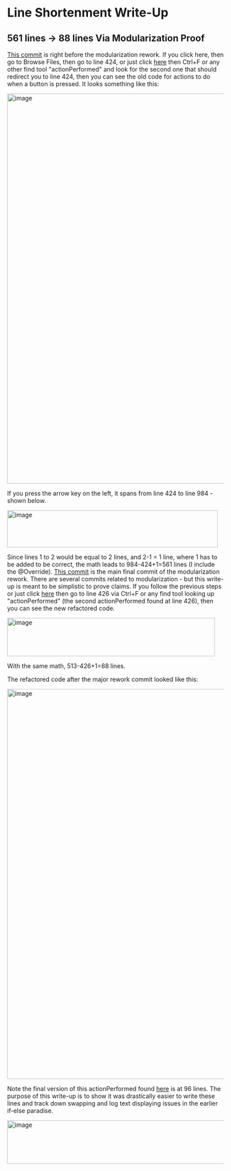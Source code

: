# Line Shortenment Write-Up
## 561 lines -> 88 lines Via Modularization Proof
[This commit](https://github.com/bluelightspirit/Project4/commit/9a57954fbf176656cbfe004b49f4d7c2db0303ef) is right before the modularization rework. If you click here, then go to Browse Files, then go to line 424, or just click [here](https://github.com/bluelightspirit/Project4/blob/9a57954fbf176656cbfe004b49f4d7c2db0303ef/PokeGUI.java) then Ctrl+F or any other find tool "actionPerformed" and look for the second one that should redirect you to line 424, then you can see the old code for actions to do when a button is pressed. It looks something like this:

<img width="1173" height="906" alt="image" src="https://github.com/user-attachments/assets/2569d081-345f-42c8-9430-133c3aab1281" />

If you press the arrow key on the left, it spans from line 424 to line 984 - shown below. 

<img width="490" height="86" alt="image" src="https://github.com/user-attachments/assets/4682ad24-b065-49ca-9e31-550b24b874ad" />

Since lines 1 to 2 would be equal to 2 lines, and 2-1 = 1 line, where 1 has to be added to be correct, the math leads to 984-424+1=561 lines (I include the @Override).
[This commit](https://github.com/bluelightspirit/Project4/commit/562a183ce39125c19ccaccef9b082010889d138b) is the main final commit of the modularization rework. There are several commits related to modularization - but this write-up is meant to be simplistic to prove claims. If you follow the previous steps or just click [here](https://github.com/bluelightspirit/Project4/blob/562a183ce39125c19ccaccef9b082010889d138b/PokeGUI.java) then go to line 426 via Ctrl+F or any find tool looking up "actionPerformed" (the second actionPerformed found at line 426), then you can see the new refactored code.

<img width="483" height="89" alt="image" src="https://github.com/user-attachments/assets/184a2c62-0d1f-4a95-b8f8-332e22ec1fcc" />

With the same math, 513-426+1=88 lines. 

The refactored code after the major rework commit looked like this:

<img width="1151" height="906" alt="image" src="https://github.com/user-attachments/assets/11fbf706-4581-4322-bf5d-935a6275d278" />

Note the final version of this actionPerformed found [here](https://github.com/bluelightspirit/Project4/blob/main/PokeGUI.java) is at 96 lines. The purpose of this write-up is to show it was drastically easier to write these lines and track down swapping and log text displaying issues in the earlier if-else paradise.

<img width="540" height="101" alt="image" src="https://github.com/user-attachments/assets/effb2fec-9c96-4d51-ae2e-ff00ab435992" />

